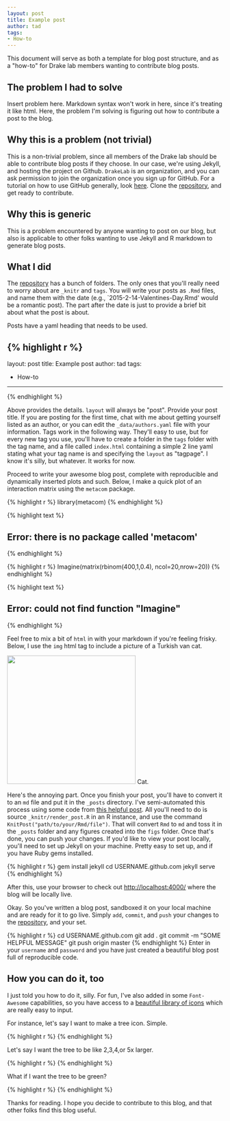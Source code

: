 ```yaml
---
layout: post
title: Example post
author: tad
tags:
- How-to
---
```



This document will serve as both a template for blog post structure, and as a "how-to" for Drake lab members wanting to contribute blog posts. 

## The problem I had to solve
<div class="message">
  Insert problem here. Markdown syntax won't work in here, since it's treating it like html. Here, the problem I'm solving is figuring out how to contribute a post to the blog. 
</div>



## Why this is a problem (not trivial)

This is a non-trivial problem, since all members of the Drake lab should be able to contribute blog posts if they choose. In our case, we're using Jekyll, and hosting the project on Github. `DrakeLab` is an organization, and you can ask permission to join the organization once you sign up for GitHub. For a tutorial on how to use GitHub generally, look [here](http://github.com/taddallas/githubTutorial). Clone the [repository](http://github.com/DrakeLab/DrakeLab.github.io), and get ready to contribute.


## Why this is generic

This is a problem encountered by anyone wanting to post on our blog, but also is applicable to other folks wanting to use Jekyll and R markdown to generate blog posts. 


## What I did

The [repository](http://github.com/DrakeLab/DrakeLab.github.io) has a bunch of folders. The only ones that you'll really need to worry about are `_knitr` and `tags`. You will write your posts as `.Rmd` files, and name them with the date (e.g., `2015-2-14-Valentines-Day.Rmd' would be a romantic post). The part after the date is just to provide a brief bit about what the post is about.

Posts have a yaml heading that needs to be used. 


{% highlight r %}
---
layout: post 
title: Example post
author: tad
tags:
- How-to
--- 
{% endhighlight %}

Above provides the details. `layout` will always be "post". Provide your post title. If you are posting for the first time, chat with me about getting yourself listed as an author, or you can edit the `_data/authors.yaml` file with your information. Tags work in the following way. They'll easy to use, but for every new tag you use, you'll have to create a folder in the `tags` folder with the tag name, and a file called `index.html` containing a simple 2 line yaml stating what your tag name is and specifying the `layout` as "tagpage". I know it's silly, but whatever. It works for now. 

Proceed to write your awesome blog post, complete with reproducible and dynamically inserted plots and such. Below, I make a quick plot of an interaction matrix using the `metacom` package. 


{% highlight r %}
	library(metacom)
{% endhighlight %}



{% highlight text %}
## Error: there is no package called 'metacom'
{% endhighlight %}



{% highlight r %}
	Imagine(matrix(rbinom(400,1,0.4), ncol=20,nrow=20))
{% endhighlight %}



{% highlight text %}
## Error: could not find function "Imagine"
{% endhighlight %}

Feel free to mix a bit of `html` in with your markdown if you're feeling frisky. Below, I use the `img` html tag to include a picture of a Turkish van cat. 

<img src="http://upload.wikimedia.org/wikipedia/commons/2/22/Turkish_Van_Cat.jpg" height="300"> Cat. </img>

Here's the annoying part. Once you finish your post, you'll have to convert it to an `md` file and put it in the `_posts` directory. I've semi-automated this process using some code from [this helpful post](http://www.jonzelner.net/jekyll/knitr/r/2014/07/02/autogen-knitr/). All you'll need to do is source `_knitr/render_post.R` in an R instance, and use the command `KnitPost("path/to/your/Rmd/file")`. That will convert `Rmd` to `md` and toss it in the `_posts` folder and any figures created into the `figs` folder. Once that's done, you can push your changes. If you'd like to view your post locally, you'll need to set up Jekyll on your machine. Pretty easy to set up, and if you have Ruby gems installed. 


{% highlight r %}
gem install jekyll
cd USERNAME.github.com 
jekyll serve
{% endhighlight %}

After this, use your browser to check out [http://localhost:4000/](http://localhost:4000/) where the blog will be locally live. 

Okay. So you've written a blog post, sandboxed it on your local machine and are ready for it to go live. Simply `add`, `commit`, and `push` your changes to the [repository](http://github.com/DrakeLab/DrakeLab.github.io), and your set. 


{% highlight r %}
cd USERNAME.github.com
git add .
git commit -m "SOME HELPFUL MESSAGE"
git push origin master
{% endhighlight %}
Enter in your `username` and `password` and you have just created a beautiful blog post full of reproducible code. 



## How you can do it, too

I just told you how to do it, silly. For fun, I've also added in some `Font-Awesome` capabilities, so you have access to a [beautiful library of icons](http://fortawesome.github.io/Font-Awesome/icons/) which are really easy to input. 

For instance, let's say I want to make a tree icon. Simple.


{% highlight r %}
<i class="fa fa-tree"> </i>
{% endhighlight %}

<i class="fa fa-tree"> </i>

Let's say I want the tree to be like 2,3,4,or 5x larger.


{% highlight r %}
<i class="fa fa-tree fa-2x"> </i>
<i class="fa fa-tree fa-3x"> </i>
<i class="fa fa-tree fa-4x"> </i>
<i class="fa fa-tree fa-5x"> </i>
{% endhighlight %}

<i class="fa fa-tree fa-2x"> </i>
<i class="fa fa-tree fa-3x"> </i>
<i class="fa fa-tree fa-4x"> </i>
<i class="fa fa-tree fa-5x"> </i>

What if I want the tree to be green?


{% highlight r %}
<i class="fa fa-tree" style="color:green"> </i>
{% endhighlight %}
<i class="fa fa-tree" style="color:green"> </i>

Thanks for reading. I hope you decide to contribute to this blog, and that other folks find this blog useful. 

<i class="fa fa-heart" style="color:pink"> </i>




